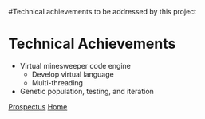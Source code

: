 #Technical achievements to be addressed by this project

# Technical Achievements #

  * Virtual minesweeper code engine
    * Develop virtual language
    * Multi-threading
  * Genetic population, testing, and iteration

[Prospectus](Prospectus.md)
[Home](Home.md)